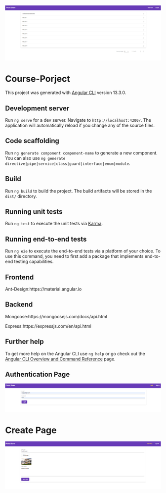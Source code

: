![Main Screen](https://github.com/Kamenow/softuni-course-project/blob/master/Readme-Images/main.png)

# Course-Porject

This project was generated with [Angular CLI](https://github.com/angular/angular-cli) version 13.3.0.

## Development server

Run `ng serve` for a dev server. Navigate to `http://localhost:4200/`. The application will automatically reload if you change any of the source files.

## Code scaffolding

Run `ng generate component component-name` to generate a new component. You can also use `ng generate directive|pipe|service|class|guard|interface|enum|module`.

## Build

Run `ng build` to build the project. The build artifacts will be stored in the `dist/` directory.

## Running unit tests

Run `ng test` to execute the unit tests via [Karma](https://karma-runner.github.io).

## Running end-to-end tests

Run `ng e2e` to execute the end-to-end tests via a platform of your choice. To use this command, you need to first add a package that implements end-to-end testing capabilities.

## Frontend 

<p>
Ant-Design:https://material.angular.io
</p>

## Backend

<p>
Mongoose:https://mongoosejs.com/docs/api.html
</p>
<p>
Express:https://expressjs.com/en/api.html
</p>

## Further help

To get more help on the Angular CLI use `ng help` or go check out the [Angular CLI Overview and Command Reference](https://angular.io/cli) page.

## Authentication Page

![Authentication Page](https://github.com/Kamenow/softuni-course-project/blob/master/Readme-Images/auth.png)

# Create Page

![Create Page](https://github.com/Kamenow/softuni-course-project/blob/master/Readme-Images/create.png)
